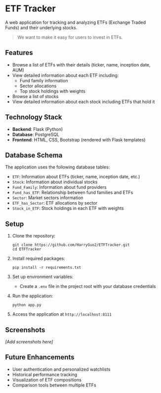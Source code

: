 # ETF Tracker

A web application for tracking and analyzing ETFs (Exchange Traded Funds) and their underlying stocks.

> We want to make it easy for users to invest in ETFs.

## Features

- Browse a list of ETFs with their details (ticker, name, inception date, AUM)
- View detailed information about each ETF including:
  - Fund family information
  - Sector allocations
  - Top stock holdings with weights
- Browse a list of stocks
- View detailed information about each stock including ETFs that hold it

## Technology Stack

- **Backend**: Flask (Python)
- **Database**: PostgreSQL
- **Frontend**: HTML, CSS, Bootstrap (rendered with Flask templates)

## Database Schema

The application uses the following database tables:
- `ETF`: Information about ETFs (ticker, name, inception date, etc.)
- `Stock`: Information about individual stocks
- `Fund_Family`: Information about fund providers
- `Fund_has_ETF`: Relationship between fund families and ETFs
- `Sector`: Market sectors information
- `ETF_has_Sector`: ETF allocations by sector
- `Stock_in_ETF`: Stock holdings in each ETF with weights

## Setup

1. Clone the repository:
   ```
   git clone https://github.com/HarryGuo2/ETFTracker.git
   cd ETFTracker
   ```

2. Install required packages:
   ```
   pip install -r requirements.txt
   ```

3. Set up environment variables:
   - Create a `.env` file in the project root with your database credentials

4. Run the application:
   ```
   python app.py
   ```

5. Access the application at `http://localhost:8111`

## Screenshots

*[Add screenshots here]*

## Future Enhancements

- User authentication and personalized watchlists
- Historical performance tracking
- Visualization of ETF compositions
- Comparison tools between multiple ETFs
